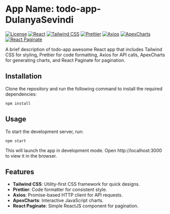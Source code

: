 # App Name: todo-app-DulanyaSevindi

[![License](https://img.shields.io/badge/license-MIT-blue.svg)](LICENSE)
[![React](https://img.shields.io/badge/react-v17.0.2-blue.svg)](https://reactjs.org/)
[![Tailwind CSS](https://img.shields.io/badge/tailwindcss-v2.2.19-blue.svg)](https://tailwindcss.com/)
[![Prettier](https://img.shields.io/badge/prettier-v2.5.1-blue.svg)](https://prettier.io/)
[![Axios](https://img.shields.io/badge/axios-v0.21.1-blue.svg)](https://axios-http.com/)
[![ApexCharts](https://img.shields.io/badge/apexcharts-v3.29.0-blue.svg)](https://apexcharts.com/)
[![React Paginate](https://img.shields.io/badge/reactpaginate-v6.5.0-blue.svg)](https://github.com/AdeleD/react-paginate)

A brief description of todo-app awesome React app that includes Tailwind CSS for styling, Prettier for code formatting, Axios for API calls, ApexCharts for generating charts, and React Paginate for pagination.

## Installation

Clone the repository and run the following command to install the required dependencies:

`npm install`

## Usage

To start the development server, run:

`npm start`

This will launch the app in development mode. Open http://localhost:3000 to view it in the browser.

## Features

- **Tailwind CSS**: Utility-first CSS framework for quick designs.
- **Prettier**: Code formatter for consistent style.
- **Axios**: Promise-based HTTP client for API requests.
- **ApexCharts**: Interactive JavaScript charts.
- **React Paginate**: Simple ReactJS component for pagination.


